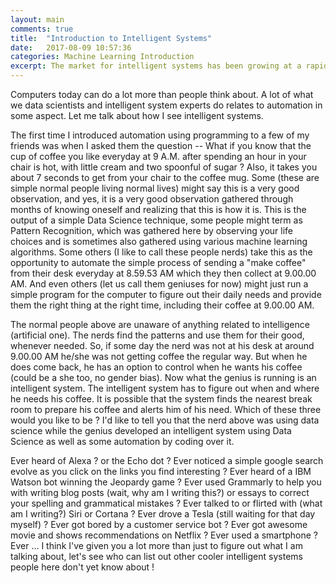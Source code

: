 ```yaml
---
layout: main
comments: true
title:  "Introduction to Intelligent Systems"
date:   2017-08-09 10:57:36
categories: Machine Learning Introduction
excerpt: The market for intelligent systems has been growing at a rapid pace. Let us try to find out how it is so interesting.
---
```


Computers today can do a lot more than people think about. A lot of what we data scientists and intelligent system experts do relates to automation in some aspect. Let me talk about how I see intelligent systems.

The first time I introduced automation using programming to a few of my friends was when I asked them the question -- What if you know that the cup of coffee you like everyday at 9 A.M. after spending an hour in your chair is hot, with little cream and two spoonful of sugar ? Also, it takes you about 7 seconds to get from your chair to the coffee mug. Some (these are simple normal people living normal lives) might say this is a very good observation, and yes, it is a very good observation gathered through months of knowing oneself and realizing that this is how it is. This is the output of a simple Data Science technique, some people might term as Pattern Recognition, which was gathered here by observing your life choices and is sometimes also gathered using various machine learning algorithms. Some others (I like to call these people nerds) take this as the opportunity to automate the simple process of sending a "make coffee" from their desk everyday at 8.59.53 AM which they then collect at 9.00.00 AM. And even others (let us call them geniuses for now) might just run a simple program for the computer to figure out their daily needs and provide them the right thing at the right time, including their coffee at 9.00.00 AM.

The normal people above are unaware of anything related to intelligence (artificial one). The nerds find the patterns and use them for their good, whenever needed. So, if some day the nerd was not at his desk at around 9.00.00 AM he/she was not getting coffee the regular way. But when he does come back, he has an option to control when he wants his coffee (could be a she too, no gender bias). Now what the genius is running is an intelligent system. The intelligent system has to figure out when and where he needs his coffee. It is possible that the system finds the nearest break room to prepare his coffee and alerts him of his need. Which of these three would you like to be ? I'd like to tell you that the nerd above was using data science while the genius developed an intelligent system using Data Science as well as some automation by coding over it.

Ever heard of Alexa ? or the Echo dot ? Ever noticed a simple google search evolve as you click on the links you find interesting ? Ever heard of a IBM Watson bot winning the Jeopardy game ? Ever used Grammarly to help you with writing blog posts (wait, why am I writing this?) or essays to correct your spelling and grammatical mistakes ? Ever talked to or flirted with (what am I writing?) Siri or Cortana ? Ever drove a Tesla (still waiting for that day myself) ? Ever got bored by a customer service bot ? Ever got awesome movie and shows recommendations on Netflix ? Ever used a smartphone ? Ever ... I think I've given you a lot more than just to figure out what I am talking about, let's see who can list out other cooler intelligent systems people here don't yet know about !